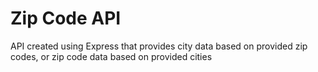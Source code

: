# Zip Code API

API created using Express that provides city data based on provided zip codes, or zip code data based on provided cities
